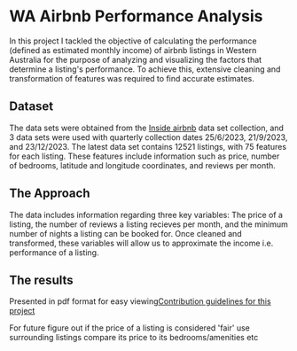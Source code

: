 # WA Airbnb Performance Analysis
In this project I tackled the objective of calculating the performance (defined as estimated monthly income) of airbnb listings in Western Australia for the purpose of analyzing and visualizing the factors that determine a listing's performance. To achieve this, extensive cleaning and transformation of features was required to find accurate estimates.

## Dataset 
The data sets were obtained from the [Inside airbnb](https://insideairbnb.com/) data set collection, and 3 data sets were used with quarterly collection dates 25/6/2023, 21/9/2023, and 23/12/2023. The latest data set contains 12521 listings, with 75 features for each listing. These features include information such as price, number of bedrooms, latitude and longitude coordinates, and reviews per month.

## The Approach
The data includes information regarding three key variables: The price of a listing, the number of reviews a listing recieves per month, and the minimum number of nights a listing can be booked for. Once cleaned and transformed, these variables will allow us to approximate the income i.e. performance of a listing.

## The results
Presented in pdf format for easy viewing[Contribution guidelines for this project](docs/airbnb_powerpoint.pptm)









For future
figure out if the price of a listing is considered 'fair'
  use surrounding listings
  compare its price to its bedrooms/amenities etc
  
